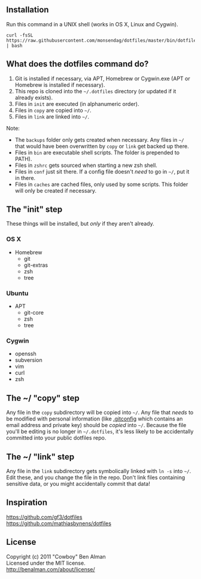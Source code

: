 
## Installation

Run this command in a UNIX shell (works in OS X, Linux and Cygwin).

```
curl -fsSL https://raw.githubusercontent.com/monsendag/dotfiles/master/bin/dotfiles | bash
```

## What does the dotfiles command do?

1. Git is installed if necessary, via APT, Homebrew or Cygwin.exe (APT or Homebrew is installed if necessary).
2. This repo is cloned into the `~/.dotfiles` directory (or updated if it already exists).
2. Files in `init` are executed (in alphanumeric order).
3. Files in `copy` are copied into `~/`.
4. Files in `link` are linked into `~/`.

Note:

* The `backups` folder only gets created when necessary. Any files in `~/` that would have been overwritten by `copy` or `link` get backed up there.
* Files in `bin` are executable shell scripts. The folder is prepended to PATH).
* Files in `zshrc` gets sourced when starting a new zsh shell.
* Files in `conf` just sit there. If a config file doesn't _need_ to go in `~/`, put it in there.
* Files in `caches` are cached files, only used by some scripts. This folder will only be created if necessary.

## The "init" step
These things will be installed, but _only_ if they aren't already.

### OS X
* Homebrew
  * git
  * git-extras
  * zsh
  * tree

### Ubuntu
* APT
  * git-core
  * zsh
  * tree
  
### Cygwin
* openssh
* subversion
* vim
* curl
* zsh

## The ~/ "copy" step
Any file in the `copy` subdirectory will be copied into `~/`. Any file that _needs_ to be modified with personal information (like [.gitconfig](https://github.com/monsendag/dotfiles/blob/master/copy/.gitconfig) which contains an email address and private key) should be _copied_ into `~/`. Because the file you'll be editing is no longer in `~/.dotfiles`, it's less likely to be accidentally committed into your public dotfiles repo.

## The ~/ "link" step
Any file in the `link` subdirectory gets symbolically linked with `ln -s` into `~/`. Edit these, and you change the file in the repo. Don't link files containing sensitive data, or you might accidentally commit that data!

## Inspiration
<https://github.com/gf3/dotfiles>  
<https://github.com/mathiasbynens/dotfiles>

## License
Copyright (c) 2011 "Cowboy" Ben Alman  
Licensed under the MIT license.  
<http://benalman.com/about/license/>
